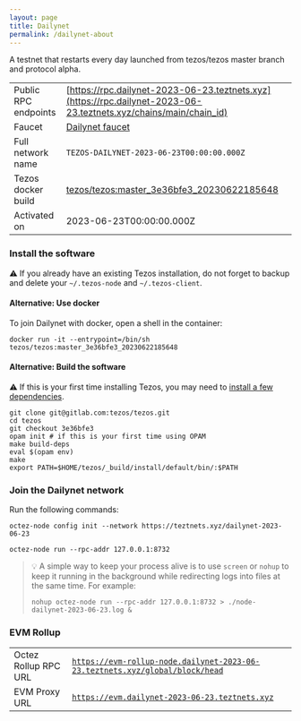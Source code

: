 ```yaml
---
layout: page
title: Dailynet
permalink: /dailynet-about
---
```


A testnet that restarts every day launched from tezos/tezos master branch and protocol alpha.

| | |
|-------|---------------------|
| Public RPC endpoints | [https://rpc.dailynet-2023-06-23.teztnets.xyz](https://rpc.dailynet-2023-06-23.teztnets.xyz/chains/main/chain_id)<br/> |
| Faucet | [Dailynet faucet](https://faucet.dailynet-2023-06-23.teztnets.xyz) |
| Full network name | `TEZOS-DAILYNET-2023-06-23T00:00:00.000Z` |
| Tezos docker build | [tezos/tezos:master_3e36bfe3_20230622185648](https://hub.docker.com/r/tezos/tezos/tags?page=1&ordering=last_updated&name=master_3e36bfe3_20230622185648) |
| Activated on | 2023-06-23T00:00:00.000Z |





### Install the software

⚠️  If you already have an existing Tezos installation, do not forget to backup and delete your `~/.tezos-node` and `~/.tezos-client`.



#### Alternative: Use docker

To join Dailynet with docker, open a shell in the container:

```
docker run -it --entrypoint=/bin/sh tezos/tezos:master_3e36bfe3_20230622185648
```

#### Alternative: Build the software

⚠️  If this is your first time installing Tezos, you may need to [install a few dependencies](https://tezos.gitlab.io/introduction/howtoget.html#setting-up-the-development-environment-from-scratch).

```
git clone git@gitlab.com:tezos/tezos.git
cd tezos
git checkout 3e36bfe3
opam init # if this is your first time using OPAM
make build-deps
eval $(opam env)
make
export PATH=$HOME/tezos/_build/install/default/bin/:$PATH
```

### Join the Dailynet network

Run the following commands:

```
octez-node config init --network https://teztnets.xyz/dailynet-2023-06-23

octez-node run --rpc-addr 127.0.0.1:8732
```

> 💡 A simple way to keep your process alive is to use `screen` or `nohup` to keep it running in the background while redirecting logs into files at the same time. For example:
>
> ```bash=13
> nohup octez-node run --rpc-addr 127.0.0.1:8732 > ./node-dailynet-2023-06-23.log &
> ```


### EVM Rollup

| | |
|-------|---------------------|
| Octez Rollup RPC URL | [`https://evm-rollup-node.dailynet-2023-06-23.teztnets.xyz/global/block/head`](https://evm-rollup-node.dailynet-2023-06-23.teztnets.xyz) |
| EVM Proxy URL | [`https://evm.dailynet-2023-06-23.teztnets.xyz`](https://evm.dailynet-2023-06-23.teztnets.xyz) |




